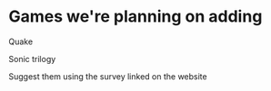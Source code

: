 # Games we're planning on adding

Quake

Sonic trilogy

Suggest them using the survey linked on the website














